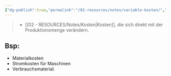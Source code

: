 ```yaml
---
{"dg-publish":true,"permalink":"/02-resources/notes/variable-kosten/","tags":["ausbildung/gfn/ap1/vorbereitung","wirtschaft/bwl"],"noteIcon":"","updated":"2025-09-27T01:32:44.000+02:00"}
---
```


>- [[02 - RESOURCES/Notes/Kosten\|Kosten]], die sich direkt mit der Produktionsmenge verändern.


## Bsp:

- Materialkosten 
- Stromkosten für Maschinen 
- Verbrauchsmaterial.